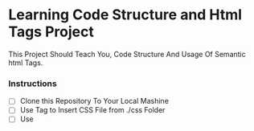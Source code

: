 # Learning Code Structure and Html Tags Project

This Project Should Teach You, Code Structure And Usage Of Semantic html Tags.

### Instructions

-   [ ] Clone this Repository To Your Local Mashine
-   [ ] Use <link> Tag to Insert CSS File from ./css Folder
-   [ ] Use <script> Tag to Insert JS file from ./js Folder
-   [ ] Edit html Markup In Your Code Editor
-   [ ] Use Semantic html Tags To Structure Your Code

### Tips

-   Use Your Cheat Sheets
-   Use W3 Schools or mdn Website

### Useful Links

    https://developer.mozilla.org/en-US/docs/Web/HTML/Element/link
    https://developer.mozilla.org/en-US/docs/Web/HTML/Element/script
    https://developer.mozilla.org/en-US/docs/Web/HTML/Element/main
    https://developer.mozilla.org/en-US/docs/Web/HTML/Element/div
    https://developer.mozilla.org/en-US/docs/Web/HTML/Element/section
    https://developer.mozilla.org/en-US/docs/Web/HTML/Element/header
    https://developer.mozilla.org/en-US/docs/Web/HTML/Element/footer
    https://developer.mozilla.org/en-US/docs/Web/HTML/Element/figure
    https://developer.mozilla.org/en-US/docs/Web/HTML/Element/figcaption

### New Introduced Tags

    https://developer.mozilla.org/en-US/docs/Web/HTML/Element/nav
    https://developer.mozilla.org/en-US/docs/Web/HTML/Element/time
    https://developer.mozilla.org/en-US/docs/Web/HTML/Element/table
    https://developer.mozilla.org/en-US/docs/Web/HTML/Element/strong
